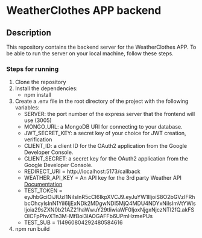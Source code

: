 # WeatherClothes APP backend

## Description

This repository contains the backend server for the WeatherClothes APP.
To be able to run the server on your local machine, follow these steps.

### Steps for running

1. Clone the repository
2. Install the dependencies:
    -   npm install
3. Create a .env file in the root directory of the project with the following variables:
    -   SERVER: the port number of the express server that the frontend will use (3005)
    -   MONGO_URL: a MongoDB URI for connecting to your database.
    -   JWT_SECRET_KEY: a secret key of your choice for JWT creation, verification
    -   CLIENT_ID: a client ID for the OAuth2 application from the Google Developer Console.
    -   CLIENT_SECRET: a secret key for the OAuth2 application from the Google Developer Console.
    -   REDIRECT_URI = http://localhost:5173/callback
    -   WEATHER_API_KEY = An API key for the 3rd party Weather API [Documentation](https://www.weatherapi.com/docs/)
    -   TEST_TOKEN = eyJhbGciOiJIUzI1NiIsInR5cCI6IkpXVCJ9.eyJuYW1lIjoiS8O2bGVzIFRhbcOhcyIsInN1YiI6IjExNDk2MDgwNDI5MjQ4MDU4NDYxNiIsImVtYWlsIjoia29sZXN0b21AZ21haWwuY29tIiwiaWF0IjoxNjgxNjczNTI2fQ.akFSOlCFpPhvXTn3M-MfBoi3IAOGAFFb6UPmHzmePUs
    -   TEST_SUB = 114960804292480584616
4.  npm run build
